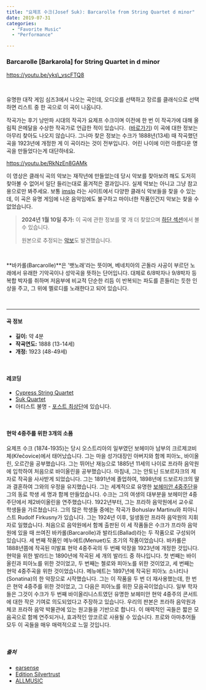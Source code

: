 ```yaml
---
title: "요제프 수크(Josef Suk): Barcarolle from String Quartet d minor"
date: 2019-07-31
categories: 
  - "Favorite Music"
  - "Performance"

---
```


### **Barcarolle \[Barkarola\] for String Quartet in d minor**

https://youtu.be/yks\_vscFTQ8

 

유명한 대작 게임 심즈3에서 나오는 곡인데, 오디오를 선택하고 장르를 클래식으로 선택하면 리스트 중 한 곡으로 이 곡이 나옵니다.

작곡가는 후기 낭만파 시대의 작곡가 요제프 수크이며 이전에 한 번 이 작곡가에 대해 올림픽 은메달을 수상한 작곡가로 언급한 적이 있습니다.  ([바로가기](http://yoonbumtae.com/?p=1242)) 이 곡에 대한 정보는 아무리 찾아도 나오지 않습니다. 그나마 찾은 정보는 수크가 1888년(13세) 때 작곡했던 곡을 1923년에 개정한 게 이 곡이라는 것이 전부입니다.  어린 나이에 이런 아름다운 명곡을 만들었다는게 대단하네요.

https://youtu.be/RkNzEn8GAMk

이 영상은 클래식 곡의 악보는 재작년에 만들었는데 당시 악보를 찾아보려 해도 도저히 찾아볼 수 없어서 일단 들리는대로 옮겨적은 결과입니다. 실제 악보는 아니고 그냥 참고용으로만 봐주세요. 보통 [imslp](http://imslp.org) 라는 사이트에서 다양한 클래식 악보들을 찾을 수 있는데, 이 곡은 유명 게임에 나온 음악임에도 불구하고 마이너한 작품인건지 악보는 찾을 수 없었습니다.

> **2024년 1월 10일 추가:** 이 곡에 관한 정보를 몇 개 더 찾았으며 [하단 섹션](#barcarolle-add)에서 볼 수 있습니다.
> 
> 원본으로 추정되는 [악보](https://musescore.com/user/157313/scores/6871676)도 발견했습니다.

 

**바카롤(Barcarolle)**은 '뱃노래'라는 뜻이며, 베네치아의 곤돌라 사공이 부르던 노래에서 유래한 기악곡이나 성악곡을 뜻하는 단어입니다. 대체로 6/8박자나 9/8박자 등 복합 박자를 취하며 저음부에 비교적 단순한 리듬 이 반복되는 파도를 흔들리는 듯한 인상을 주고, 그 위에 멜로디를 노래한다고 되어 있습니다.

 

* * *

#### **곡 정보**

- **길이:** 약 4분
- **작곡연도:** 1888 (13-14세)
- **개정:** 1923 (48-49세)

 

#### **레코딩**

- [Cypress String Quartet](https://youtu.be/0eZyHXL-8F0)
- [Suk Quartet](https://youtu.be/wY3-JMJL-S0)
- 아티스트 불명 - [포스트 최상단](#barcarolle-top)에 있습니다.

 

#### **현악 4중주를 위한 3개의 소품**

요제프 수크 (1874-1935)는 당시 오스트리아의 일부였던 보헤미아 남부의 크르제코비체(Křečovice)에서 태어났습니다. 그는 마을 성가대장인 아버지와 함께 피아노, 바이올린, 오르간을 공부했습니다. 그는 뛰어난 재능으로 1885년 11세의 나이로 프라하 음악원에 입학하여 처음으로 바이올린을 공부했습니다. 마침내, 그는 안토닌 드보르자크의 제자로 작곡을 사사받게 되었습니다. 그는 1891년에 졸업하여, 1898년에 드보르자크의 딸과 결혼하여 그와의 우정을 유지했습니다. 그는 세계적으로 유명한 [보헤미안 4중주단](https://en.wikipedia.org/wiki/Bohemian_Quartet)을 그의 동료 학생 세 명과 함께 만들었습니다. 수크는 그의 여생의 대부분을 보헤미안 4중주단에서 제2바이올린을 연주했습니다. 1922년부터, 그는 프라하 음악원에서 교수로 학생들을 가르쳤습니다. 그의 많은 학생들 중에는 작곡가 Bohuslav Martinu와 피아니스트 Rudolf Firkusny가 있습니다. 그는 1924년 이후, 일생동안 프라하 음악원의 지휘자로 일했습니다. 처음으로 음악원에서 함께 출판된 이 세 작품들은 수크가 프라하 음악원에 있을 때 쓰여진 바카롤(Barcarolle)과 발라드(Ballad)라는 두 작품으로 구성되어 있습니다. 세 번째 작품인 메누에트(Menuet)도 초기의 작품이었습니다. 바카롤은 1888년쯤에 작곡된 미발표 현악 4중주곡의 두 번째 악장을 1923년에 개정한 것입니다. 현악을 위한 발라드는 1890년에 작곡된 세 개의 발라드 중 하나입니다. 첫 번째는 바이올린과 피아노를 위한 것이었고, 두 번째는 첼로와 피아노를 위한 것이었고, 세 번째는 현악 4중주곡을 위한 것이었습니다. 메뉴에트는 1897년에 작곡된 피아노 소나티나(Sonatina)의 한 악장으로 시작했습니다. 그는 이 작품을 두 번 더 재사용했는데, 한 번은 현악 4중주를 위한 것이었고, 그 다음은 피아노를 위한 모음곡이었습니다. 일부 학자들은 그것이 수크가 두 번째 바이올리니스트였던 유명한 보헤미안 현악 4중주의 콘서트에 대한 작은 기여로 의도되었다고 주장하고 있습니다. 우리의 판본은 프라하 음악원과 체코 프라하 음악 박물관에 있는 원고들을 기반으로 합니다. 이 매력적인 곡들은 짧은 모음곡으로 함께 연주되거나, 효과적인 앙코르로 사용될 수 있습니다. 프로와 아마추어들 모두 이 곡들을 매우 매력적으로 느낄 것입니다.

 

##### **출처**

- [earsense](https://www.earsense.org/chamber-music/Josef-Suk-Barcarolle-for-String-Quartet-in-d-minor/?v=wY3-JMJL-S00)
- [Edition Silvertrust](https://www.editionsilvertrust.com/suk-3-pieces.htm)
- [ALLMUSIC](https://www.allmusic.com/composition/barcarolle-for-string-quartet-mc0002416664)
